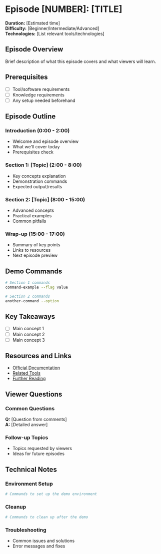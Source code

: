 # Episode [NUMBER]: [TITLE]

**Duration:** [Estimated time]  
**Difficulty:** [Beginner/Intermediate/Advanced]  
**Technologies:** [List relevant tools/technologies]

## Episode Overview

Brief description of what this episode covers and what viewers will learn.

## Prerequisites

- [ ] Tool/software requirements
- [ ] Knowledge requirements
- [ ] Any setup needed beforehand

## Episode Outline

### Introduction (0:00 - 2:00)

- Welcome and episode overview
- What we'll cover today
- Prerequisites check

### Section 1: [Topic] (2:00 - 8:00)

- Key concepts explanation
- Demonstration commands
- Expected output/results

### Section 2: [Topic] (8:00 - 15:00)

- Advanced concepts
- Practical examples
- Common pitfalls

### Wrap-up (15:00 - 17:00)

- Summary of key points
- Links to resources
- Next episode preview

## Demo Commands

```bash
# Section 1 commands
command-example --flag value

# Section 2 commands
another-command --option
```

## Key Takeaways

- [ ] Main concept 1
- [ ] Main concept 2
- [ ] Main concept 3

## Resources and Links

- [Official Documentation](link)
- [Related Tools](link)
- [Further Reading](link)

## Viewer Questions

### Common Questions

**Q:** [Question from comments]  
**A:** [Detailed answer]

### Follow-up Topics

- Topics requested by viewers
- Ideas for future episodes

## Technical Notes

### Environment Setup

```bash
# Commands to set up the demo environment
```

### Cleanup

```bash
# Commands to clean up after the demo
```

### Troubleshooting

- Common issues and solutions
- Error messages and fixes
